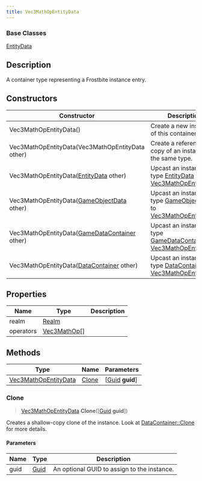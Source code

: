 ```yaml
---
title: Vec3MathOpEntityData
---
```

### Base Classes

[EntityData](EntityData)

## Description

A container type representing a Frostbite instance entry.

## Constructors

| Constructor                                                                     | Description                                                                                                                     |
| ------------------------------------------------------------------------------- | ------------------------------------------------------------------------------------------------------------------------------- |
| Vec3MathOpEntityData()                                                          | Create a new instance of this container type.                                                                                   |
| Vec3MathOpEntityData(Vec3MathOpEntityData other)                                | Create a reference copy of an instance of the same type.                                                                        |
| Vec3MathOpEntityData([EntityData](EntityData) other)                            | Upcast an instance of type [EntityData](EntityData) to [Vec3MathOpEntityData](Vec3MathOpEntityData).                            |
| Vec3MathOpEntityData([GameObjectData](GameObjectData) other)                    | Upcast an instance of type [GameObjectData](GameObjectData) to [Vec3MathOpEntityData](Vec3MathOpEntityData).                    |
| Vec3MathOpEntityData([GameDataContainer](GameDataContainer) other)              | Upcast an instance of type [GameDataContainer](GameDataContainer) to [Vec3MathOpEntityData](Vec3MathOpEntityData).              |
| Vec3MathOpEntityData([DataContainer](/vext/ref/shared/class/datacontainer) other) | Upcast an instance of type [DataContainer](/vext/ref/shared/class/datacontainer) to [Vec3MathOpEntityData](Vec3MathOpEntityData). |

## Properties

| Name      | Type                         | Description |
| --------- | ---------------------------- | ----------- |
| realm     | [Realm](Realm)               |             |
| operators | [Vec3MathOp](Vec3MathOp)\[\] |             |

## Methods

| Type                                         | Name            | Parameters                                     |
| -------------------------------------------- | --------------- | ---------------------------------------------- |
| [Vec3MathOpEntityData](Vec3MathOpEntityData) | [Clone](#clone) | \[[Guid](/vext/ref/shared/class/guid) **guid**\] |

### Clone

> [Vec3MathOpEntityData](Vec3MathOpEntityData) **Clone**(\[[Guid](/vext/ref/shared/class/guid) **guid**\])

Creates a shallow-copy clone of the instance. Look at [DataContainer::Clone](/vext/ref/shared/class/datacontainer#clone) for more details.

#### Parameters

| Name | Type         | Description                                 |
| ---- | ------------ | ------------------------------------------- |
| guid | [Guid](Guid) | An optional GUID to assign to the instance. |
